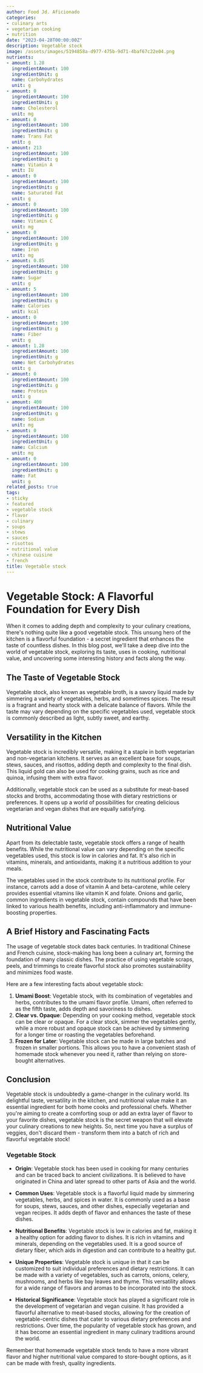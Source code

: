 ```yaml
---
author: Food Jd. Aficionado
categories:
- culinary arts
- vegetarian cooking
- nutrition
date: "2023-04-28T00:00:00Z"
description: Vegetable stock
image: /assets/images/5194858a-d977-475b-9d71-4baf67c22e04.png
nutrients:
- amount: 1.28
  ingredientAmount: 100
  ingredientUnit: g
  name: Carbohydrates
  unit: g
- amount: 0
  ingredientAmount: 100
  ingredientUnit: g
  name: Cholesterol
  unit: mg
- amount: 0
  ingredientAmount: 100
  ingredientUnit: g
  name: Trans Fat
  unit: g
- amount: 213
  ingredientAmount: 100
  ingredientUnit: g
  name: Vitamin A
  unit: IU
- amount: 0
  ingredientAmount: 100
  ingredientUnit: g
  name: Saturated Fat
  unit: g
- amount: 0
  ingredientAmount: 100
  ingredientUnit: g
  name: Vitamin C
  unit: mg
- amount: 0
  ingredientAmount: 100
  ingredientUnit: g
  name: Iron
  unit: mg
- amount: 0.85
  ingredientAmount: 100
  ingredientUnit: g
  name: Sugar
  unit: g
- amount: 5
  ingredientAmount: 100
  ingredientUnit: g
  name: Calories
  unit: kcal
- amount: 0
  ingredientAmount: 100
  ingredientUnit: g
  name: Fiber
  unit: g
- amount: 1.28
  ingredientAmount: 100
  ingredientUnit: g
  name: Net Carbohydrates
  unit: g
- amount: 0
  ingredientAmount: 100
  ingredientUnit: g
  name: Protein
  unit: g
- amount: 400
  ingredientAmount: 100
  ingredientUnit: g
  name: Sodium
  unit: mg
- amount: 0
  ingredientAmount: 100
  ingredientUnit: g
  name: Calcium
  unit: mg
- amount: 0
  ingredientAmount: 100
  ingredientUnit: g
  name: Fat
  unit: g
related_posts: true
tags:
- sticky
- featured
- vegetable stock
- flavor
- culinary
- soups
- stews
- sauces
- risottos
- nutritional value
- chinese cuisine
- french
title: Vegetable stock
---
```

# Vegetable Stock: A Flavorful Foundation for Every Dish



When it comes to adding depth and complexity to your culinary creations, there's nothing quite like a good vegetable stock. This unsung hero of the kitchen is a flavorful foundation - a secret ingredient that enhances the taste of countless dishes. In this blog post, we'll take a deep dive into the world of vegetable stock, exploring its taste, uses in cooking, nutritional value, and uncovering some interesting history and facts along the way.

## The Taste of Vegetable Stock

Vegetable stock, also known as vegetable broth, is a savory liquid made by simmering a variety of vegetables, herbs, and sometimes spices. The result is a fragrant and hearty stock with a delicate balance of flavors. While the taste may vary depending on the specific vegetables used, vegetable stock is commonly described as light, subtly sweet, and earthy.

## Versatility in the Kitchen

Vegetable stock is incredibly versatile, making it a staple in both vegetarian and non-vegetarian kitchens. It serves as an excellent base for soups, stews, sauces, and risottos, adding depth and complexity to the final dish. This liquid gold can also be used for cooking grains, such as rice and quinoa, infusing them with extra flavor.

Additionally, vegetable stock can be used as a substitute for meat-based stocks and broths, accommodating those with dietary restrictions or preferences. It opens up a world of possibilities for creating delicious vegetarian and vegan dishes that are equally satisfying.

## Nutritional Value

Apart from its delectable taste, vegetable stock offers a range of health benefits. While the nutritional value can vary depending on the specific vegetables used, this stock is low in calories and fat. It's also rich in vitamins, minerals, and antioxidants, making it a nutritious addition to your meals.

The vegetables used in the stock contribute to its nutritional profile. For instance, carrots add a dose of vitamin A and beta-carotene, while celery provides essential vitamins like vitamin K and folate. Onions and garlic, common ingredients in vegetable stock, contain compounds that have been linked to various health benefits, including anti-inflammatory and immune-boosting properties.

## A Brief History and Fascinating Facts

The usage of vegetable stock dates back centuries. In traditional Chinese and French cuisine, stock-making has long been a culinary art, forming the foundation of many classic dishes. The practice of using vegetable scraps, peels, and trimmings to create flavorful stock also promotes sustainability and minimizes food waste.

Here are a few interesting facts about vegetable stock:

1. **Umami Boost**: Vegetable stock, with its combination of vegetables and herbs, contributes to the umami flavor profile. Umami, often referred to as the fifth taste, adds depth and savoriness to dishes.
2. **Clear vs. Opaque**: Depending on your cooking method, vegetable stock can be clear or opaque. For a clear stock, simmer the vegetables gently, while a more robust and opaque stock can be achieved by simmering for a longer time or roasting the vegetables beforehand.
3. **Frozen for Later**: Vegetable stock can be made in large batches and frozen in smaller portions. This allows you to have a convenient stash of homemade stock whenever you need it, rather than relying on store-bought alternatives.

## Conclusion

Vegetable stock is undoubtedly a game-changer in the culinary world. Its delightful taste, versatility in the kitchen, and nutritional value make it an essential ingredient for both home cooks and professional chefs. Whether you're aiming to create a comforting soup or add an extra layer of flavor to your favorite dishes, vegetable stock is the secret weapon that will elevate your culinary creations to new heights. So, next time you have a surplus of veggies, don't discard them - transform them into a batch of rich and flavorful vegetable stock!

### Vegetable Stock

- **Origin**: Vegetable stock has been used in cooking for many centuries and can be traced back to ancient civilizations. It is believed to have originated in China and later spread to other parts of Asia and the world.

- **Common Uses**: Vegetable stock is a flavorful liquid made by simmering vegetables, herbs, and spices in water. It is commonly used as a base for soups, stews, sauces, and other dishes, especially vegetarian and vegan recipes. It adds depth of flavor and enhances the taste of these dishes.

- **Nutritional Benefits**: Vegetable stock is low in calories and fat, making it a healthy option for adding flavor to dishes. It is rich in vitamins and minerals, depending on the vegetables used. It is a good source of dietary fiber, which aids in digestion and can contribute to a healthy gut.

- **Unique Properties**: Vegetable stock is unique in that it can be customized to suit individual preferences and dietary restrictions. It can be made with a variety of vegetables, such as carrots, onions, celery, mushrooms, and herbs like bay leaves and thyme. This versatility allows for a wide range of flavors and aromas to be incorporated into the stock.

- **Historical Significance**: Vegetable stock has played a significant role in the development of vegetarian and vegan cuisine. It has provided a flavorful alternative to meat-based stocks, allowing for the creation of vegetable-centric dishes that cater to various dietary preferences and restrictions. Over time, the popularity of vegetable stock has grown, and it has become an essential ingredient in many culinary traditions around the world.

Remember that homemade vegetable stock tends to have a more vibrant flavor and higher nutritional value compared to store-bought options, as it can be made with fresh, quality ingredients.
